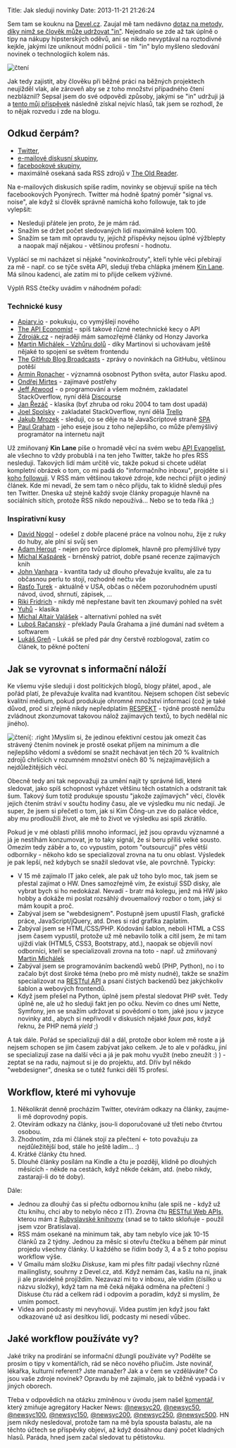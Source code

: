 Title: Jak sleduji novinky
Date: 2013-11-21 21:26:24

Sem tam se kouknu na [Devel.cz](http://devel.cz). Zaujal mě tam nedávno [dotaz na metody, díky nimž se člověk může udržovat "in"](http://devel.cz/otazka/jak-se-udrzujete-in). Nejednalo se zde až tak úplně o tipy na nákupy hipsterských oděvů, ani se nikdo nevyptával na roztodivné kejkle, jakými lze uniknout módní policii - tím "in" bylo myšleno sledování novinek o technologiích kolem nás.

![čtení]({filename}/images/catreading.jpg)

Jak tedy zajistit, aby člověku při běžné práci na běžných projektech neujížděl vlak, ale zároveň aby se z toho množství případného čtení nezbláznil? Sepsal jsem do své odpovědi způsoby, jakými se "in" udržuji já a [tento můj příspěvek](http://devel.cz/otazka/jak-se-udrzujete-in#answer-11852) následně získal nejvíc hlasů, tak jsem se rozhodl, že to nějak rozvedu i zde na blogu.

## Odkud čerpám?

- [Twitter](https://twitter.com/following),
- [e-mailové diskusní skupiny](https://groups.google.com/forum/#!forum/django-cs),
- [facebookové skupiny](https://www.facebook.com/groups/pyonieri/),
- maximálně osekaná sada RSS zdrojů v [The Old Reader](http://theoldreader.com/).

Na e-mailových diskusích spíše radím, novinky se objevují spíše na těch facebookových Pyonýrech. Twitter má hodně špatný poměr "signal vs. noise", ale když si člověk správně namíchá koho followuje, tak to jde vylepšit:

- Nesleduji přátele jen proto, že je mám rád.
- Snažím se držet počet sledovaných lidí maximálně kolem 100.
- Snažím se tam mít opravdu ty, jejichž příspěvky nejsou úplné výžblepty a naopak mají nějakou - většinou profesní - hodnotu.

Vyplácí se mi nacházet si nějaké "novinkožrouty", kteří tyhle věci přebírají za mě - např. co se týče světa API, sleduji třeba chlápka jménem [Kin Lane](https://twitter.com/kinlane). Má silnou kadenci, ale zatím mi to přijde celkem výživné.

Výplň RSS čtečky uvádím v náhodném pořadí:

### Technické kusy

- [Apiary.io](http://blog.apiary.io) - pokukuju, co vymýšlejí nového
- [The API Economist](http://apieconomist.com) - spíš takové různé netechnické kecy o API
- [Zdroják.cz](http://zdrojak.cz) - nejraději mám samozřejmě články od Honzy Javorka
- [Martin Michálek - Vzhůru dolů](http://vzhurudolu.cz) - díky Martinovi si uchovávam ještě nějaké to spojení se světem frontendu
- [The GitHub Blog Broadcasts](http://github.com/blog) - zprávy o novinkách na GitHubu, většinou potěší
- [Armin Ronacher](http://lucumr.pocoo.org) - významná osobnost Python světa, autor Flasku apod.
- [Ondřej Mirtes](http://ondrej.mirtes.cz) - zajímavé postřehy
- [Jeff Atwood](http://codinghorror.com/blog) - o programování a všem možném, zakladatel StackOverflow, nyní dělá [Discourse](http://www.discourse.org/)
- [Jan Řezáč](http://blog.filosof.biz) - klasika (byť zhruba od roku 2004 to tam dost upadá)
- [Joel Spolsky](http://joelonsoftware.com) - zakladatel StackOverflow, nyní dělá [Trello](http://trello.com/)
- [Jakub Mrozek](http://weblog.ronnieweb.net) - sleduji, co se děje na té JavaScriptové straně [SPA](https://en.wikipedia.org/wiki/Single_page_application)
- [Paul Graham](http://paulgraham.com) - jeho eseje jsou z toho nejlepšího, co může přemýšlivý programátor na internetu najít

Už zmiňovaný **Kin Lane** píše o hromadě věcí na svém webu [API Evangelist](http://apievangelist.com/), ale všechno to vždy probublá i na ten jeho Twitter, takže ho přes RSS nesleduji. Takových lidí mám určitě víc, takže pokud si chcete udělat kompletní obrázek o tom, co mi padá do "informačního inboxu", projděte si i [koho followuji](https://twitter.com/following). V RSS mám většinou takové zdroje, kde nechci přijít o jediný článek. Kde mi nevadí, že sem tam o něco přijdu, tak to klidně sleduji přes ten Twitter. Dneska už stejně každý svoje články propaguje hlavně na sociálních sítích, protože RSS nikdo nepoužívá... Nebo se to teda říká ;)

### Inspirativní kusy

- [David Nogol](http://nogol.cz) - odešel z dobře placené práce na volnou nohu, žije z ruky do huby, ale plní si svůj sen
- [Adam Herout](http://herout.net) - nejen pro tvůrce diplomek, hlavně pro přemýšlivé typy
- [Michal Kašpárek](http://finmag.penize.cz/clanky/autor/70017977-michal-kasparek) - brněnský patriot, dobře psané recenze zajímavých knih
- [John Vanhara](http://podnikanivusa.com) - kvantita tady už dlouho převažuje kvalitu, ale za tu občasnou perlu to stojí, rozhodně nečtu vše
- [Rasťo Turek](http://turek.co) - aktuálně v USA, občas o něčem pozoruhodném upustí návod, úvod, shrnutí, zápisek, ...
- [Riki Fridrich](http://content.fczbkk.com) - nikdy mě nepřestane bavit ten zkoumavý pohled na svět
- [Yuhů](http://jakpsatweb.cz/weblog) - klasika
- [Michal Altair Valášek](http://weblog.rider.cz) - alternativní pohled na svět
- [Luboš Račanský](http://blog.zvestov.cz) - překlady Paula Grahama a jiné dumání nad světem a softwarem
- [Lukáš Greň](http://lukasgren.cz) - Lukáš se před pár dny čerstvě rozblogoval, zatím co článek, to pěkné počtení

## Jak se vyrovnat s informační náloží

Ke všemu výše sleduji i dost politických blogů, blogy přátel, apod., ale pořád platí, že převažuje kvalita nad kvantitou. Nejsem schopen číst sebevíc kvalitní médium, pokud produkuje ohromné množství informací (což je také důvod, proč si zřejmě nikdy nepředplatím [RESPEKT](http://respekt.ihned.cz/) - týdně prostě nemůžu zvládnout zkonzumovat takovou nálož zajímavých textů, to bych nedělal nic jiného).

![čtení]({filename}/images/george-marks-shocked-woman-reading-newspaper-in-studio-portrait.jpg){: .right }Myslím si, že jedinou efektivní cestou jak omezit čas strávený čtením novinek je prostě osekat příjem na minimum a dle nejlepšího vědomí a svědomí se snažit nechávat jen těch 20 % kvalitních zdrojů chrlících v rozumném množství oněch 80 % nejzajímavějších a nejdůležitějších věcí.

Obecně tedy ani tak nepovažuji za umění najít ty správné lidi, které sledovat, jako spíš schopnost vyházet většinu těch ostatních a odstranit tak šum. Takový šum totiž produkuje spoustu "jakože zajímavých" věcí, člověk jejich čtením stráví v součtu hodiny času, ale ve výsledku mu nic nedají. Je super, že jsem si přečetl o tom, jak si Kim Čŏng-un zve do paláce vědce, aby mu prodloužili život, ale mě to život ve výsledku asi spíš zkrátilo.

Pokud je v mé oblasti příliš mnoho informací, jež jsou opravdu významné a já je nestíhám konzumovat, je to taky signál, že si beru příliš velké sousto. Omezím tedy záběr a to, co vypustím, potom "outsourcuji" přes větší odborníky - někoho kdo se specializoval zrovna na tu onu oblast. Výsledek je pak lepší, než kdybych se snažil sledovat vše, ale povrchně. Typicky:

- V 15 mě zajímalo IT jako celek, ale pak už toho bylo moc, tak jsem se přestal zajímat o HW. Dnes samozřejmě vím, že existují SSD disky, ale vybrat bych si ho nedokázal. Nevadí - bratr má kolegu, jenž má HW jako hobby a dokáže mi poslat rozsáhlý dvouemailový rozbor o tom, jaký si mám koupit a proč.
- Zabýval jsem se "webdesignem". Postupně jsem upustil Flash, grafické práce, JavaScript/jQuery, atd. Dnes si rád grafika zaplatím.
- Zabýval jsem se HTML/CSS/PHP. Kódování šablon, neboli HTML a CSS jsem časem vypustil, protože už mě nebavilo tolik a cítil jsem, že mi tam ujíždí vlak (HTML5, CSS3, Bootstrapy, atd.), naopak se objevili noví odborníci, kteří se specializovali zrovna na toto - např. už zmiňovaný [Martin Michálek](https://twitter.com/machal)
- Zabýval jsem se programováním backendů webů (PHP, Python), no i to začalo být dost široké téma (nebo pro mě místy nudné), takže se snažím specializovat na [RESTful API](https://speakerdeck.com/honzajavorek/rest-api-manual) a psaní čistých backendů bez jakýchkoliv šablon a webových frontendů.
- Když jsem přešel na Python, úplně jsem přestal sledovat PHP svět. Tedy úplně ne, ale už ho sleduji fakt jen po očku. Nevím co dnes umí Nette, Symfony, jen se snažím udržovat si povědomí o tom, jaké jsou v jazyce novinky atd., abych si nepřivodil v diskusích nějaké *faux pas*, když řeknu, že PHP nemá *yield* ;)

A tak dále. Pořád se specializuji dál a dál, protože obor kolem mě roste a já nejsem schopen se jím časem zabývat jako celkem. Je to ale v pořádku, jiní se specializují zase na další věci a já je pak mohu využít (nebo zneužít :) ) - zeptat se na radu, najmout si je do projektu, atd. Dřív byl někdo "webdesigner", dneska se o tutéž funkci dělí 15 profesí.

## Workflow, které mi vyhovuje

1. Několikrát denně procházím Twitter, otevírám odkazy na články, zaujme-li mě doprovodný popis.
2. Otevírám odkazy na články, jsou-li doporučované už třetí nebo čtvrtou osobou.
3. Zhodnotím, zda mi článek stojí za přečtení ← toto považuju za nejdůležitější bod, stále ho ještě ladím... :)
4. Krátké články čtu hned.
5. Dlouhé články posílám na Kindle a čtu je později, klidně po dlouhých měsících - někde na cestách, když někde čekám, atd. (nebo nikdy, zastarají-li do té doby).

Dále:

- Jednou za dlouhý čas si přečtu odbornou knihu (ale spíš ne - když už čtu knihu, chci aby to nebylo něco z IT). Zrovna čtu [RESTful Web APIs](http://shop.oreilly.com/product/0636920028468.do), kterou mám z [Rubyslavské knihovny](https://github.com/rubyslava/bookshelf/issues/12) (snad se to takto skloňuje - použil jsem vzor Bratislava).
- RSS mám osekané na minimum tak, aby tam nebylo více jak 10-15 článků za 2 týdny. Jednou za měsíc si otevřu čtečku a během pár minut projedu všechny články. U každého se řídím body 3, 4 a 5 z toho popisu workflow výše.
- V Gmailu mám složku *Diskuse*, kam mi přes filtr padají všechny různé mailinglisty, souhrny z Devel.cz, atd. Když nemám čas, kašlu na ni, jinak ji ale pravidelně projíždím. Nezavazí mi to v inboxu, ale vidím (čísílko u názvu složky), když tam na mě čeká nějaká odměna na přečtení :) Diskuse čtu rád a celkem rád i odpovím a poradím, když si myslím, že umím pomoct.
- Videa ani podcasty mi nevyhovují. Videa pustím jen když jsou fakt odkazované už asi desítkou lidí, podcasty mi nesedí vůbec.

## Jaké workflow používáte vy?

Jaké triky na prodírání se informační džunglí používáte vy? Podělte se prosím o tipy v komentářích, rád se něco nového přiučím. Jste novinář, lékařka, kulturní referent? Jste manažer? Jak a v čem se vzděláváte? Co jsou vaše zdroje novinek? Opravdu by mě zajímalo, jak to běžně vypadá i v jiných oborech.

Třeba v odpovědích na otázku zmíněnou v úvodu jsem našel [komentář](http://devel.cz/otazka/jak-se-udrzujete-in#comment-5386), který zmiňuje agregátory Hacker News: [@newsyc20](http://twitter.com/newsyc20), [@newsyc50](http://twitter.com/newsyc50), [@newsyc100](http://twitter.com/newsyc100), [@newsyc150](http://twitter.com/newsyc150), [@newsyc200](http://twitter.com/newsyc200), [@newsyc250](http://twitter.com/newsyc250), [@newsyc500](http://twitter.com/newsyc500). HN jsem nikdy nesledoval, protože tam na mě byla spousta balastu, ale na těchto účtech se příspěvky objeví, až když dosáhnou daný počet kladných hlasů. Paráda, hned jsem začal sledovat tu pětistovku.
